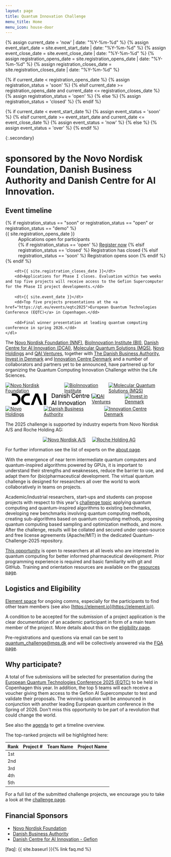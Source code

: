 ```yaml
---
layout: page
title: Quantum Innovation Challenge
menu_title: Home
menu_icon: house-door
---
```

{% assign current_date = 'now' | date: "%Y-%m-%d" %}
{% assign event_start_date = site.event_start_date | date: "%Y-%m-%d" %}
{% assign event_close_date = site.event_close_date | date: "%Y-%m-%d" %}
{% assign registration_opens_date = site.registration_opens_date | date: "%Y-%m-%d" %}
{% assign registration_closes_date = site.registration_closes_date | date: "%Y-%m-%d" %}

{% if current_date < registration_opens_date %}
    {% assign registration_status = 'soon' %}
{% elsif current_date >= registration_opens_date and current_date <= registration_closes_date %}
    {% assign registration_status = 'open' %}
{% else %}
    {% assign registration_status = 'closed' %}
{% endif %}

{% if current_date < event_start_date %}
    {% assign event_status = 'soon' %}
{% elsif current_date >= event_start_date and current_date <= event_close_date %}
    {% assign event_status = 'now' %}
{% else %}
    {% assign event_status = 'over' %}
{% endif %}

{:.secondary}
# sponsored by the Novo Nordisk Foundation, Danish Business Authority and Danish Centre for AI Innovation.

<div class="aside">
    <h2><i class="bi bi-calendar3"></i> Event timeline</h2>
    <dl>
        {% if registration_status == "soon" or registration_status == "open" or registration_status == "demo" %}
            <dt>{{ site.registration_opens_date }}</dt>
            <dd>
                Applications open for participants<br>
                {% if registration_status == 'open' %}
                    <a href="mailto:quantum_challenge@mqs.dk" class="btn">Register now</a>
                {% elsif registration_status == 'closed' %}
                    <a class="btn disabled">Registration has closed</a>
                {% elsif registration_status == 'soon' %}
                    <a class="btn disabled">Registration opens soon</a>
                {% endif %}
            </dd>
        {% endif %}

        <dt>{{ site.registration_closes_date }}</dt>
        <dd>Applications for Phase I closes. Evaluation within two weeks and top five projects will receive access to the Gefion Supercomputer for the Phase II project developments.</dd>

        <dt>{{ site.event_date }}</dt>
        <dd>Top five projects presentations at the <a href="https://qt.eu/events/eqtc2025">European Quantum Technologies Conference (EQTC)</a> in Copenhagen.</dd>
        
        <dd>Final winner presentation at leading quantum computing conference in spring 2026.</dd>
    </dl>
</div>

The [Novo Nordisk Foundation (NNF)](https://novonordiskfonden.dk/en/), [BioInnovation Institute (BII)](https://bii.dk/), [Danish Centre for AI Innovation (DCAI)](https://dcai.dk/), [Molecular Quantum Solutions (MQS)](https://mqs.dk), [Novo Holdings](https://novoholdings.dk/) and [QAI Ventures](https://qai-ventures.com/), together with [The Danish Business Authority](https://danishbusinessauthority.dk/), [Invest in Denmark](https://investindk.com/) and [Innovation Centre Denmark](https://icdk.dk/) and a number of collaborators and partners yet to be announced, have partnered up for organizing the Quantum Computing Innovation Challenge within the Life Sciences.

<div style="display: flex; align-items: left; justify-content: center;">
    <a href="https://novonordiskfonden.dk/">
        <img src="https://novonordiskfonden.dk//app/uploads/NNF-INT_logo_blue_RGB_solid.png" alt="Novo Nordisk Foundation" style="width:200px; margin-right: 70px;">
    </a>
    <a href="https://bii.dk/">
        <img src="https://mva.org/wp-content/uploads/2019/03/BII_Logo_Petroleum_RGB.png" alt="BioInnovation Institute" style="width:200px; margin-challenge5px;">
    </a>
    <br>
    <br>
    <a href="https://mqs.dk">
        <img src="https://mqs.dk/Images/Logo/MQS_Logo_Text_black.png" alt="Molecular Quantum Solutions (MQS)" style="width:300px; margin-left: 20px;">
    </a>
</div>

<div style="display: flex; align-items: left; justify-content: center;">
    <a href="https://dcai.dk/">
        <img src="./assets/DCAI_Logo_horizontal_Black_RGB.png" alt="Danish Centre for AI Innovation" style="width:300px; margin-left: 20px;">
    </a>
    <a href="https://qai-ventures.com">
        <img src="https://encrypted-tbn0.gstatic.com/images?q=tbn:ANd9GcT4yFd81seqGxOo0wpiPf_e27HXz6YQQHtZdw&s" alt="QAI Ventures" style="width:150px; margin-right: 20px;">
    </a>
        <a href="https://investindk.com/">
        <img src="https://investinodense.dk/wp-content/uploads/2022/02/Invest-in-Denmark.png" alt="Invest in Denmark" style="width:250px; margin-right: 20px;">
    </a>
</div>

<div style="display: flex; align-items: left; justify-content: center;">
    <a href="https://novoholdings.dk/">
        <img src="https://upload.wikimedia.org/wikipedia/commons/thumb/d/df/Novo_Holdings_logo.svg/1200px-Novo_Holdings_logo.svg.png" alt="Novo Holdings" style="width:200px; margin-right: 20px;">
    </a>
    <a href="https://danishbusinessauthority.dk/">
        <img src="https://encrypted-tbn0.gstatic.com/images?q=tbn:ANd9GcQBuppnIhRA_UeICVvPBL1nxTiL8KywgV71vg&s" alt="Danish Business Authority" style="width:250px; margin-right: 20px;">
    </a>
    <a href="https://icdk.dk/">
        <img src="https://images.squarespace-cdn.com/content/v1/62d5863a24e5b67bc23dff1f/1661420026081-N55ZWI4RWDCUTJC9J5TE/WeChat-Image_20220221111631.png" alt="Innovation Centre Denmark" style="width:250px; margin-right: 20px;">
    </a>
</div>


The 2025 challenge is supported by industry experts from Novo Nordisk A/S and Roche Holding AG:

<div style="display: flex; align-items: left; justify-content: center;">
    <a href="https://novonordisk.com/">
        <img src="https://upload.wikimedia.org/wikipedia/en/b/b1/Novo_Nordisk_-_Logo.svg" alt="Novo Nordisk A/S" style="width:200px; margin-left: 20px;">
    </a>
    <a href="https://roche.com/">
        <img src="https://upload.wikimedia.org/wikipedia/commons/thumb/f/f5/Hoffmann-La_Roche_logo.svg/1200px-Hoffmann-La_Roche_logo.svg.png" alt="Roche Holding AG" style="width:200px; margin-left: 20px;">
    </a>
</div>


For further information see the list of experts on the [about page](_/../about.md).

With the emergence of near term intermediate quantum computers and quantum-inspired algorithms powered by GPUs, it is important to understand their strengths and weaknesses, reduce the barrier to use, and adapt them for (bio)pharmaceutical development.
The virtual quantum challenge is designed for researchers all over the world to work collaboratively in teams on projects.

Academic/industrial researchers, start-ups and students can propose projects with respect to this year's [challenge topic](_/../projects.md) applying quantum computing and quantum-inspired algorithms to existing benchmarks, developing new benchmarks involving quantum computing methods, creating sub-algorithms based on quantum computing methods, proposing quantum computing based sampling and optimization methods, and more.
After the challenge, results will be collated and secured under open-source and free license agreements (Apache/MIT) in the dedicated Quantum-Challenge-2025 repository.

[This opportunity](_/../registration.md) is open to researchers at all levels who are interested in quantum computing for better informed pharmaceutical development.
Prior programming experience is required and basic familiarity with git and GitHub.
Training and orientation resources are available on the [resources page](_/../resources.md).


## Logistics and Eligibility

[Element space](https://matrix.to/#/#mqs-community-space:mozilla.org) for ongoing comms, especially for the participants to find other team members (see also [https://element.io](https://element.io)).

A condition to be accepted for the submission of a project application is the clear documentation of an academic participant in form of a main team member of the project. More details about this on the [eligibility page](_/../eligibility.md).

Pre-registrations and questions via email can be sent to <a href="mailto:quantum_challenge@mqs.dk">quantum_challenge@mqs.dk</a> and will be collectively answered via the [FQA page](_/../faq.md).


## Why participate?

A total of five submissions will be selected for presentation during the [European Quantum Technologies Conference 2025 (EQTC)](_/../about.md) to be held in Copenhagen this year.
In addition, the top 5 teams will each receive a voucher giving them access to the Gefion AI Supercomputer to test and validate their proposals.
The winning solution will be announced in conjunction with another leading European quantum conference in the Spring of 2026.
Don't miss this opportunity to be part of a revolution that could change the world.

See also the [agenda](_/../agenda.md) to get a timeline overview.

The top-ranked projects will be highlighted here:

| Rank | Project #                                            | Team Name | Project Name |
| ---  | ---------------------------------------------------- | --------- | ------------ |
| 1st  | []()                                                 |           |              |
| 2nd  | []()                                                 |           |              |
| 3rd  | []()                                                 |           |              |
| 4th  | []()                                                 |           |              |
| 5th  | []()                                                 |           |              |

For a full list of the submitted challenge projects, we encourage you to take a look at the [challenge page](_/../projects.md).

<!--
## Partners

<div style="display: flex; align-items: center; justify-content: center;">
    <a href="https://novonordiskfonden.dk/">
        <img src="https://novonordiskfonden.dk//app/uploads/NNF-INT_logo_blue_RGB_solid.png" alt="Novo Nordisk Foundation" style="width:200px; margin-right: 70px;">
    </a>
    <a href="https://bii.dk/">
        <img src="https://mva.org/wp-content/uploads/2019/03/BII_Logo_Petroleum_RGB.png" alt="BioInnovation Institute" style="width:200px; margin-challenge5px;">
    </a>
    <br>
    <br>
    <a href="https://mqs.dk">
        <img src="https://mqs.dk/Images/Logo/MQS_Logo_Text_black.png" alt="Molecular Quantum Solutions (MQS)" style="width:300px; margin-left: 20px;">
    </a>
    <a href="https://dcai.dk/">
        <img src="./assets/DCAI_Logo_horizontal_Black_RGB.png" alt="Danish Centre for AI Innovation" style="width:300px; margin-left: 20px;">
    </a>
    <a href="https://qai-ventures.com">
        <img src="https://encrypted-tbn0.gstatic.com/images?q=tbn:ANd9GcT4yFd81seqGxOo0wpiPf_e27HXz6YQQHtZdw&s" alt="QAI Ventures" style="width:150px; margin-right: 20px;">
    </a>
    <br>
    <br>
    <a href="https://investindk.com/">
        <img src="https://investinodense.dk/wp-content/uploads/2022/02/Invest-in-Denmark.png" alt="Invest in Denmark" style="width:250px; margin-right: 20px;">
    </a>
    <a href="https://novoholdings.dk/">
        <img src="https://upload.wikimedia.org/wikipedia/commons/thumb/d/df/Novo_Holdings_logo.svg/1200px-Novo_Holdings_logo.svg.png" alt="Novo Holdings" style="width:200px; margin-right: 20px;">
    </a>
    <br>
    <br>
    <a href="https://danishbusinessauthority.dk/">
        <img src="https://encrypted-tbn0.gstatic.com/images?q=tbn:ANd9GcQBuppnIhRA_UeICVvPBL1nxTiL8KywgV71vg&s" alt="Danish Business Authority" style="width:250px; margin-right: 20px;">
    </a>
    <a href="https://icdk.dk/">
        <img src="https://images.squarespace-cdn.com/content/v1/62d5863a24e5b67bc23dff1f/1661420026081-N55ZWI4RWDCUTJC9J5TE/WeChat-Image_20220221111631.png" alt="Innovation Centre Denmark" style="width:250px; margin-right: 20px;">
    </a>
</div>
-->

## Financial Sponsors

- [Novo Nordisk Foundation](https://novonordiskfonden.dk/)
- [Danish Business Authority](https://danishbusinessauthority.dk/)
- [Danish Centre for AI Innovation - Gefion](https://dcai.dk/)

[faq]: {{ site.baseurl }}{% link faq.md %}
